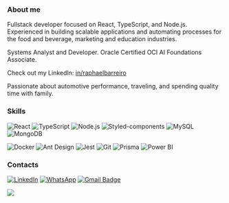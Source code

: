 <h3>About me</h3>

Fullstack developer focused on React, TypeScript, and Node.js. Experienced in building scalable applications and automating processes for the food and beverage, marketing and education industries.

Systems Analyst and Developer. Oracle Certified OCI AI Foundations Associate. 

Check out my LinkedIn: [in/raphaelbarreiro](https://www.linkedin.com/in/raphaelbarreiro/)

Passionate about automotive performance, traveling, and spending quality time with family.

<h3>Skills</h3>

  ![React](https://img.shields.io/badge/react-%2361DAFB.svg?style=for-the-badge&logo=react&logoColor=black)
  ![TypeScript](https://img.shields.io/badge/typescript-%23007ACC.svg?style=for-the-badge&logo=typescript&logoColor=white)
  ![Node.js](https://img.shields.io/badge/Node.js-43853D?style=for-the-badge&logo=node.js&logoColor=white)
  ![Styled-components](https://img.shields.io/badge/styled--components-%23DB7093.svg?style=for-the-badge&logo=styled-components&logoColor=white)
  ![MySQL](https://img.shields.io/badge/MySQL-316192?style=for-the-badge&logo=mysql&logoColor=white)
  ![MongoDB](https://img.shields.io/badge/MongoDB-4EA94B?style=for-the-badge&logo=mongodb&logoColor=white)

  ![Docker](https://img.shields.io/badge/Docker-2496ED?style=for-the-badge&logo=docker&logoColor=white)
  ![Ant Design](https://img.shields.io/badge/Ant--Design-%230170FE.svg?style=for-the-badge&logo=ant-design&logoColor=white)
  ![Jest](https://img.shields.io/badge/Jest-C21325?style=for-the-badge&logo=jest&logoColor=white)
  ![Git](https://img.shields.io/badge/Git-F05032?style=for-the-badge&logo=git&logoColor=white)
  ![Prisma](https://img.shields.io/badge/Prisma-2D3748?style=for-the-badge&logo=prisma&logoColor=white)
  ![Power BI](https://img.shields.io/badge/Power--BI-F2C811?style=for-the-badge&logo=powerbi&logoColor=black)

<h3>Contacts</h3> 

[![LinkedIn](https://img.shields.io/badge/linkedin-%230077B5.svg?style=for-the-badge&logo=linkedin&logoColor=white)](https://www.linkedin.com/in/raphaelbarreiro)
[![WhatsApp](https://img.shields.io/badge/WhatsApp-25D366?style=for-the-badge&logo=whatsapp&logoColor=white)](https://api.whatsapp.com/send?phone=5575991446649)
[![Gmail Badge](https://img.shields.io/badge/Gmail-D14836?style=for-the-badge&logo=gmail&logoColor=white)](mailto:barreiroraphael@gmail.com)

![](https://komarev.com/ghpvc/?username=RBarreiro25&color=054bb9)

